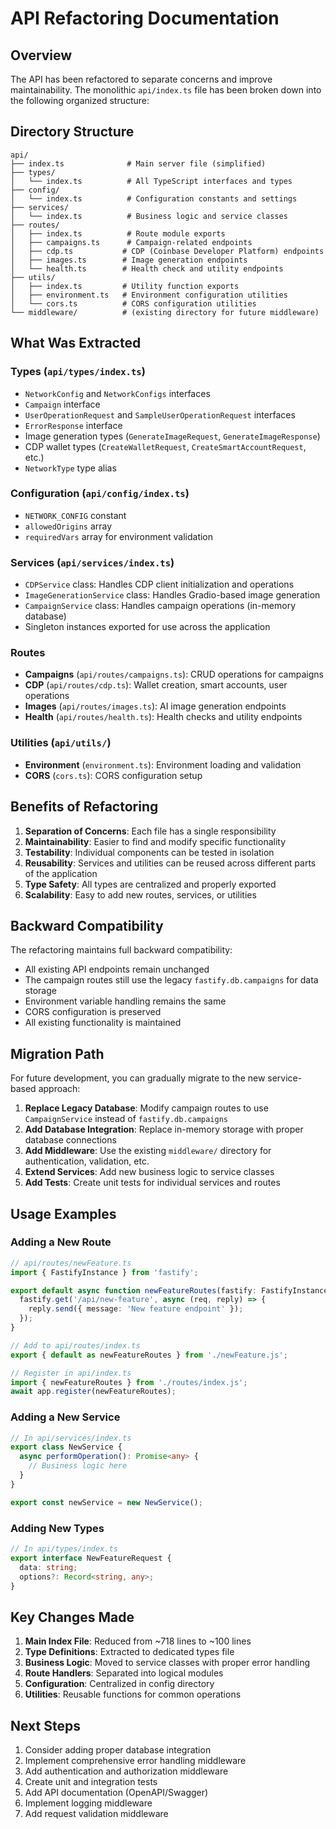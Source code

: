 # API Refactoring Documentation

## Overview

The API has been refactored to separate concerns and improve maintainability. The monolithic `api/index.ts` file has been broken down into the following organized structure:

## Directory Structure

```
api/
├── index.ts              # Main server file (simplified)
├── types/
│   └── index.ts          # All TypeScript interfaces and types
├── config/
│   └── index.ts          # Configuration constants and settings
├── services/
│   └── index.ts          # Business logic and service classes
├── routes/
│   ├── index.ts          # Route module exports
│   ├── campaigns.ts      # Campaign-related endpoints
│   ├── cdp.ts           # CDP (Coinbase Developer Platform) endpoints
│   ├── images.ts        # Image generation endpoints
│   └── health.ts        # Health check and utility endpoints
├── utils/
│   ├── index.ts         # Utility function exports
│   ├── environment.ts   # Environment configuration utilities
│   └── cors.ts          # CORS configuration utilities
└── middleware/          # (existing directory for future middleware)
```

## What Was Extracted

### Types (`api/types/index.ts`)
- `NetworkConfig` and `NetworkConfigs` interfaces
- `Campaign` interface
- `UserOperationRequest` and `SampleUserOperationRequest` interfaces
- `ErrorResponse` interface
- Image generation types (`GenerateImageRequest`, `GenerateImageResponse`)
- CDP wallet types (`CreateWalletRequest`, `CreateSmartAccountRequest`, etc.)
- `NetworkType` type alias

### Configuration (`api/config/index.ts`)
- `NETWORK_CONFIG` constant
- `allowedOrigins` array
- `requiredVars` array for environment validation

### Services (`api/services/index.ts`)
- `CDPService` class: Handles CDP client initialization and operations
- `ImageGenerationService` class: Handles Gradio-based image generation
- `CampaignService` class: Handles campaign operations (in-memory database)
- Singleton instances exported for use across the application

### Routes
- **Campaigns** (`api/routes/campaigns.ts`): CRUD operations for campaigns
- **CDP** (`api/routes/cdp.ts`): Wallet creation, smart accounts, user operations
- **Images** (`api/routes/images.ts`): AI image generation endpoints
- **Health** (`api/routes/health.ts`): Health checks and utility endpoints

### Utilities (`api/utils/`)
- **Environment** (`environment.ts`): Environment loading and validation
- **CORS** (`cors.ts`): CORS configuration setup

## Benefits of Refactoring

1. **Separation of Concerns**: Each file has a single responsibility
2. **Maintainability**: Easier to find and modify specific functionality
3. **Testability**: Individual components can be tested in isolation
4. **Reusability**: Services and utilities can be reused across different parts of the application
5. **Type Safety**: All types are centralized and properly exported
6. **Scalability**: Easy to add new routes, services, or utilities

## Backward Compatibility

The refactoring maintains full backward compatibility:
- All existing API endpoints remain unchanged
- The campaign routes still use the legacy `fastify.db.campaigns` for data storage
- Environment variable handling remains the same
- CORS configuration is preserved
- All existing functionality is maintained

## Migration Path

For future development, you can gradually migrate to the new service-based approach:

1. **Replace Legacy Database**: Modify campaign routes to use `CampaignService` instead of `fastify.db.campaigns`
2. **Add Database Integration**: Replace in-memory storage with proper database connections
3. **Add Middleware**: Use the existing `middleware/` directory for authentication, validation, etc.
4. **Extend Services**: Add new business logic to service classes
5. **Add Tests**: Create unit tests for individual services and routes

## Usage Examples

### Adding a New Route
```typescript
// api/routes/newFeature.ts
import { FastifyInstance } from 'fastify';

export default async function newFeatureRoutes(fastify: FastifyInstance) {
  fastify.get('/api/new-feature', async (req, reply) => {
    reply.send({ message: 'New feature endpoint' });
  });
}

// Add to api/routes/index.ts
export { default as newFeatureRoutes } from './newFeature.js';

// Register in api/index.ts
import { newFeatureRoutes } from './routes/index.js';
await app.register(newFeatureRoutes);
```

### Adding a New Service
```typescript
// In api/services/index.ts
export class NewService {
  async performOperation(): Promise<any> {
    // Business logic here
  }
}

export const newService = new NewService();
```

### Adding New Types
```typescript
// In api/types/index.ts
export interface NewFeatureRequest {
  data: string;
  options?: Record<string, any>;
}
```

## Key Changes Made

1. **Main Index File**: Reduced from ~718 lines to ~100 lines
2. **Type Definitions**: Extracted to dedicated types file
3. **Business Logic**: Moved to service classes with proper error handling
4. **Route Handlers**: Separated into logical modules
5. **Configuration**: Centralized in config directory
6. **Utilities**: Reusable functions for common operations

## Next Steps

1. Consider adding proper database integration
2. Implement comprehensive error handling middleware
3. Add authentication and authorization middleware
4. Create unit and integration tests
5. Add API documentation (OpenAPI/Swagger)
6. Implement logging middleware
7. Add request validation middleware
